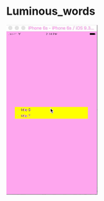 # Luminous_words
![image](https://github.com/Yesi-hoang/TaoBaoTopLine/blob/master/Gif/TaoBaoTopLineGif.gif)